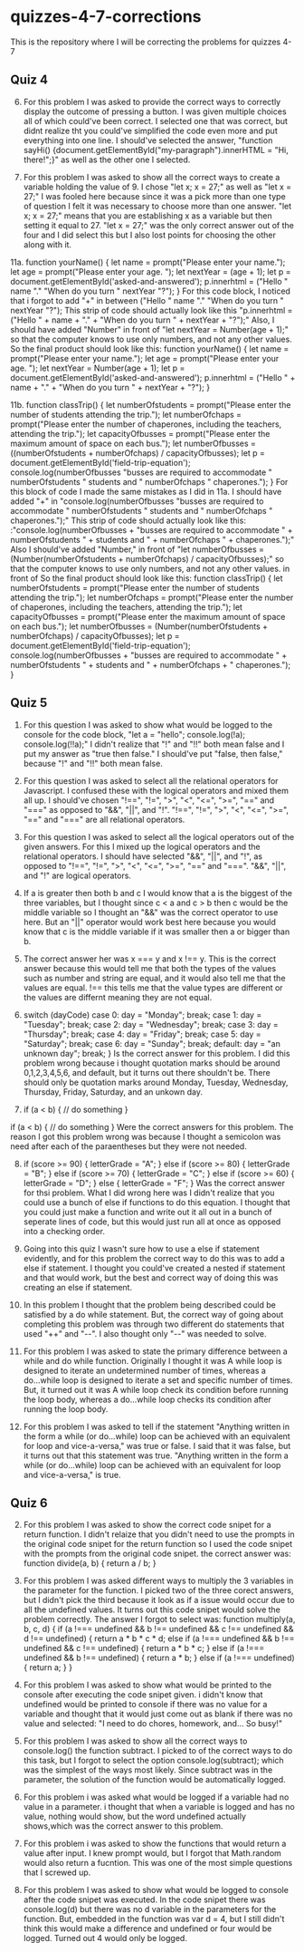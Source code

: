 # quizzes-4-7-corrections

This is the repository where I will be correcting the problems for quizzes 4-7

## Quiz 4

06. For this problem I was asked to provide the correct ways to correctly display the outcome of pressing a button. I was given multiple choices all of which could've been correct. I selected one that was correct, but didnt realize tht you could've simplified the code even more and put everything into one line. I should've selected the answer, "function sayHi() {document.getElementById("my-paragraph").innerHTML = "Hi, there!";}" as well as the other one I selected. 

09. For this problem I was asked to  show all the correct ways to create a variable holding the value of 9. I chose "let x; x = 27;" as well as "let x = 27;" I was fooled here because since it was a pick more than one type of question I felt it was necessary to choose more than one answer. "let x; x = 27;" means that you are establishing x as a variable but then setting it equal to 27. "let x = 27;" was the only correct answer out of the four and I did select this but I also lost points for choosing the other along with it. 
 
11a.  function yourName() {
  let name = prompt("Please enter your name.");
  let age = prompt("Please enter your age. ");
  let nextYear = (age + 1);
  let p = document.getElementById('asked-and-answered');
  p.innerhtml = ("Hello " name "." "When do you turn " nextYear "?");
}
For this code block, I noticed that i forgot to add "+" in between ("Hello " name "." "When do you turn " nextYear "?"); This strip of code should actually look like this "p.innerhtml = ("Hello " + name + "." + "When do you turn " + nextYear + "?");" Also, I should have added "Number" in front of "let nextYear = Number(age + 1);" so that the computer knows to use only numbers, and not any other values.  So the final product should look like this: 
function yourName() {
  let name = prompt("Please enter your name.");
  let age = prompt("Please enter your age. ");
  let nextYear = Number(age + 1);
  let p = document.getElementById('asked-and-answered');
  p.innerhtml = ("Hello " + name + "." + "When do you turn " + nextYear + "?");
}

11b. function classTrip() {
  let numberOfstudents = prompt("Please enter the number of students attending the trip.");
  let numberOfchaps = prompt("Please enter the number of chaperones, including the teachers, attending the trip.");
  let capacityOfbusses = prompt("Please enter the maximum amount of space on each bus.");
  let numberOfbusses = ((numberOfstudents + numberOfchaps) / capacityOfbusses);
  let p = document.getElementById('field-trip-equation');
  console.log(numberOfbusses "busses are required to accommodate " numberOfstudents " students and " numberOfchaps " chaperones.");
}
For this block of code I made the same mistakes as I did in 11a. I should have added "+" in "console.log(numberOfbusses "busses are required to accommodate " numberOfstudents " students and " numberOfchaps " chaperones.");" This strip of code should actually look like this: :"console.log(numberOfbusses + "busses are required to accommodate " + numberOfstudents " + students and " + numberOfchaps " + chaperones.");" Also I should've added "Number," in front of "let numberOfbusses = (Number(numberOfstudents + numberOfchaps) / capacityOfbusses);" so that the computer knows to use only numbers, and not any other values. in front of  So the final product should look like this: 
function classTrip() {
  let numberOfstudents = prompt("Please enter the number of students attending the trip.");
  let numberOfchaps = prompt("Please enter the number of chaperones, including the teachers, attending the trip.");
  let capacityOfbusses = prompt("Please enter the maximum amount of space on each bus.");
  let numberOfbusses = (Number(numberOfstudents + numberOfchaps) / capacityOfbusses);
  let p = document.getElementById('field-trip-equation');
  console.log(numberOfbusses + "busses are required to accommodate " + numberOfstudents " + students and " + numberOfchaps + " chaperones.");
}

## Quiz 5

01. For this question I was asked to show what would be logged to the console for the code block,
"let a = "hello";
console.log(!a);
console.log(!!a);"
I didn't realize that "!" and "!!" both mean false and I put my answer as "true then false." I should've put "false, then false," because "!" and "!!" both mean false. 

02. For this question I was asked to select all the relational operators for Javascript. I confused these with the logical operators and mixed them all up. I should've chosen "!==", "!=", ">", "<", "<=", ">=", "==" and "===" as opposed to "&&", "||", and "!". 
"!==", "!=", ">", "<", "<=", ">=", "==" and "===" are all relational operators. 

03. For this question I was asked to select all the logical operators out of the given answers. For this I mixed up the logical operators and the relational operators. I should have selected "&&", "||", and "!", as opposed to "!==", "!=", ">", "<", "<=", ">=", "==" and "===". "&&", "||", and "!" are logical operators. 

04. If a is greater then both b and c I would know that a is the biggest of the three variables, but I thought since c < a and c > b then c would be the middle variable so I thought an "&&" was the correct operator to use here. But an "||" operator would work best here because you would know that c is the middle variable if it was smaller then a or bigger than b.

05. The correct answer her was x === y and x !== y. This is the correct answer because this would tell me that both the types of the values such as number and string are equal, and it would also tell me that the values are equal. !== this tells me that the value types are different or the values are differnt meaning they are not equal. 

06. switch (dayCode)
   case 0: day = "Monday"; break;
   case 1: day = "Tuesday"; break;
   case 2: day = "Wednesday"; break;
   case 3: day = "Thursday"; break;
   case 4: day = "Friday"; break;
   case 5: day = "Saturday"; break;
   case 6: day = "Sunday"; break;
   default: day = "an unknown day"; break;
}
Is the correct answer for this problem. I did this problem wrong because i thought quotation marks should be around 0,1,2,3,4,5,6, and default, but it turns out there shouldn't be. There should only be quotation marks around Monday, Tuesday, Wednesday, Thursday, Friday, Saturday, and an unkown day.

07. if (a < b)
{
    // do something
}

if (a < b) {
    // do something
} 
Were the correct answers for this problem. The reason I got this problem wrong was because I thought a semicolon was need after each of the paraentheses but they were not needed. 

08. if (score >= 90) {
    letterGrade = "A";
} else if (score >= 80) {
    letterGrade = "B";
} else if (score >= 70) {
    letterGrade = "C";
} else if (score >= 60) {
    letterGrade = "D";
} else {
    letterGrade = "F";
} 
Was the correct answer for thsi problem. What I did wrong here was I didn't realize that you could use a bunch of else if functions to do this equation. I thought that you could just make a function and write out it all out in a bunch of seperate lines of code, but this would just run all at once as opposed into a checking order.

09. Going into this quiz I wasn't sure how to use a else if statement evidently, and for this problem the correct way to do this was to add a else if statement. I thought you could've created a nested if statement and that would work, but the best and correct way of doing this was creating an else if statement. 

12. In this problem I thought that the problem being described could be satisfied by a do while statement. But, the correct way of going about completing this problem was through two different do statements that used "++" and "--". I also thought only "--" was needed to solve. 

13. For this problem I was asked to state the primary difference between a while and do while function. Originally I thought it was A while loop is designed to iterate an undetermined number of times, whereas a do...while loop is designed to iterate a set and specific number of times. But, it turned out it was A while loop check its condition before running the loop body, whereas a do...while loop checks its condition after running the loop body.

14. For this problem I was asked to tell if the statement "Anything written in the form a while (or do...while) loop can be achieved with an equivalent for loop and vice-a-versa," was true or false. I said that it was false, but it turns out that this statement was true. "Anything written in the form a while (or do...while) loop can be achieved with an equivalent for loop and vice-a-versa," is true. 

## Quiz 6

02. For this problem I was asked to show the correct code snipet for a return function. I didn't relaize that you didn't need to use the prompts in the original code snipet for the return function so I used the code snipet with the prompts from the original code snipet. the correct answer was:
function divide(a, b) {
    return a / b;
}

03. For this problem I was asked different ways to multiply the 3 variables in the parameter for the function. I picked two of the three corect answers, but I didn't pick the third because it look as if a issue would occur due to all the undefined values. It turns out this code snipet would solve the problem correctly. The answer I forgot to select was: 
function multiply(a, b, c, d) {
    if (a !=== undefined && b !== undefined && c !== undefined && d !== undefined) {
        return a * b * c * d;
    else if (a !=== undefined && b !== undefined && c !== undefined) {
        return a * b * c;
    } else if (a !=== undefined && b !== undefined) {
        return a * b;
    } else if (a !=== undefined) {
        return a;
    }
}

06. For this problem I was asked to show what would be printed to the console after executing the code snipet given. i didn't know that undefined would be printed to console if there was no value for a variable and thought that it would just come out as blank if there was no value and selected: "I need to do chores, homework, and... So busy!"

08. For this problem I was asked to show all the correct ways to console.log() the function subtract. I picked to of the correct ways to do this task, but I forgot to select the option console.log(subtract); which was the simplest of the ways most likely. Since subtract was in the parameter, the solution of the function would be automatically logged.

09. For this problem i was asked what would be logged if a variable had no value in a parameter. i thought that when a variable is logged and has no value, nothing would show, but the word undefined actually shows,which was the correct answer to this problem. 

10. For this problem i was asked to show the functions that would return a value after input. I knew prompt would, but I forgot that Math.random would also return a fucntion. This was one of the most simple questions that I screwed up. 

12. For this problem I was asked to show what would be logged to console after the code snipet was executed. In the code snipet there was console.log(d) but there was no d variable in the parameters for the function. But, embedded in the function was var d = 4, but I still  didn't think this would make a difference and undefined or four would be logged. Turned out 4 would only be logged. 

